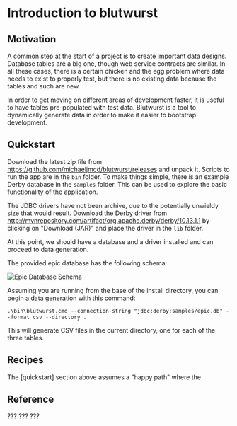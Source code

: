 # Introduction to blutwurst

## Motivation

A common step at the start of a project is to create important data designs.
Database tables are a big one, though web service contracts are similar. In all
these cases, there is a certain chicken and the egg problem where data needs to
exist to properly test, but there is no existing data because the tables and
such are new.

In order to get moving on different areas of development faster, it is useful to
have tables pre-populated with test data. Blutwurst is a tool to dynamically
generate data in order to make it easier to bootstrap development.

## Quickstart

Download the latest zip file from
https://github.com/michaeljmcd/blutwurst/releases and unpack it. Scripts to run
the app are in the `bin` folder. To make things simple, there is an example
Derby database in the `samples` folder. This can be used to explore the basic
functionality of the application.

The JDBC drivers have not been archive, due to the potentially unwieldy size
that would result. Download the Derby driver from
http://mvnrepository.com/artifact/org.apache.derby/derby/10.13.1.1 by clicking
on "Download (JAR)" and place the driver in the `lib` folder.

At this point, we should have a database and a driver installed and can proceed
to data generation.

The provided epic database has the following schema:

![Epic Database Schema](images/epic_db.png)

Assuming you are running from the base of the install directory, you can begin
a data generation with this command:

    .\bin\blutwurst.cmd --connection-string "jdbc:derby:samples/epic.db" --format csv --directory .

This will generate CSV files in the current directory, one for each of the three
tables.

## Recipes

The [quickstart] section above assumes a "happy path" where the 

## Reference

???
???
???
